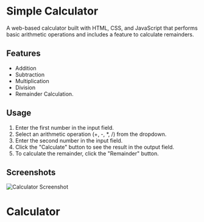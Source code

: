 # Simple Calculator

A web-based calculator built with HTML, CSS, and JavaScript that performs basic arithmetic operations and includes a feature to calculate remainders.

## Features

- Addition
- Subtraction
- Multiplication
- Division
- Remainder Calculation.

## Usage

1. Enter the first number in the input field.
2. Select an arithmetic operation (+, -, *, /) from the dropdown.
3. Enter the second number in the input field.
4. Click the "Calculate" button to see the result in the output field.
5. To calculate the remainder, click the "Remainder" button.

## Screenshots

![Calculator Screenshot](C:\Users\Admin\Downloads\photo_6073574091941591319_y.jpg)

# Calculator
